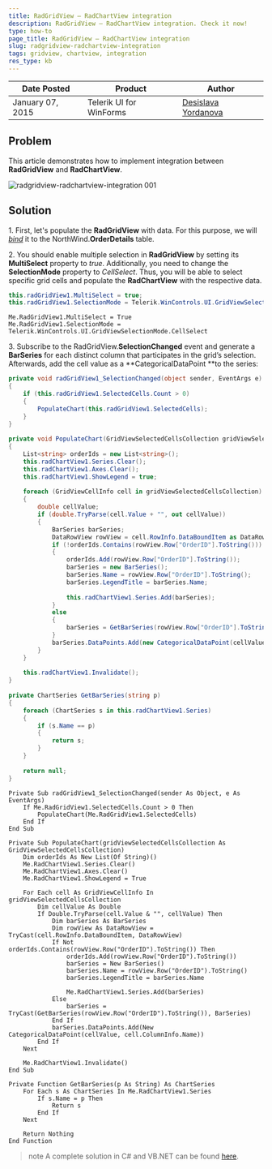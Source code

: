 ```yaml
---
title: RadGridView – RadChartView integration
description: RadGridView – RadChartView integration. Check it now!
type: how-to
page_title: RadGridView – RadChartView integration
slug: radgridview-radchartview-integration
tags: gridview, chartview, integration
res_type: kb
---
```


|Date Posted|Product|Author|
|----|----|----|
|January 07, 2015|Telerik UI for WinForms|[Desislava Yordanova](https://www.telerik.com/blogs/author/desislava-yordanova)| 

## Problem
 
This article demonstrates how to implement integration between **RadGridView** and **RadChartView**.

![radgridview-radchartview-integration 001](images/radgridview-radchartview-integration001.gif) 
 
## Solution
 
1\. First, let's populate the **RadGridView** with data. For this purpose, we will [*bind*](https://docs.telerik.com/devtools/winforms/gridview/populating-with-data/tutorial-binding-to-datatable-or-dataset) it to the NorthWind.**OrderDetails** table.

2\. You should enable multiple selection in **RadGridView** by setting its **MultiSelect** property to *true*. Additionally, you need to change the **SelectionMode** property to *CellSelect*. Thus, you will be able to select specific grid cells and populate the **RadChartView** with the respective data.
        
````C#
this.radGridView1.MultiSelect = true;
this.radGridView1.SelectionMode = Telerik.WinControls.UI.GridViewSelectionMode.CellSelect;

````
````VB.NET
Me.RadGridView1.MultiSelect = True
Me.RadGridView1.SelectionMode = Telerik.WinControls.UI.GridViewSelectionMode.CellSelect

````

3\. Subscribe to the RadGridView.**SelectionChanged** event and generate a **BarSeries** for each distinct column that participates in the grid’s selection. Afterwards, add the cell value as a **CategoricalDataPoint **to the series:
    
````C#
private void radGridView1_SelectionChanged(object sender, EventArgs e)
{
    if (this.radGridView1.SelectedCells.Count > 0)
    {
        PopulateChart(this.radGridView1.SelectedCells);
    }
}
 
private void PopulateChart(GridViewSelectedCellsCollection gridViewSelectedCellsCollection)
{
    List<string> orderIds = new List<string>();
    this.radChartView1.Series.Clear();
    this.radChartView1.Axes.Clear();
    this.radChartView1.ShowLegend = true;
 
    foreach (GridViewCellInfo cell in gridViewSelectedCellsCollection)
    {
        double cellValue;
        if (double.TryParse(cell.Value + "", out cellValue))
        {
            BarSeries barSeries;
            DataRowView rowView = cell.RowInfo.DataBoundItem as DataRowView;
            if (!orderIds.Contains(rowView.Row["OrderID"].ToString()))
            {
                orderIds.Add(rowView.Row["OrderID"].ToString());
                barSeries = new BarSeries();
                barSeries.Name = rowView.Row["OrderID"].ToString();
                barSeries.LegendTitle = barSeries.Name;
              
                this.radChartView1.Series.Add(barSeries);
            }
            else
            {
                barSeries = GetBarSeries(rowView.Row["OrderID"].ToString()) as BarSeries ;
            }
            barSeries.DataPoints.Add(new CategoricalDataPoint(cellValue, cell.ColumnInfo.Name));
        }
    }
 
    this.radChartView1.Invalidate();
}
 
private ChartSeries GetBarSeries(string p)
{
    foreach (ChartSeries s in this.radChartView1.Series)
    {
        if (s.Name == p)
        {
            return s;
        }
    }
 
    return null;
}

````
````VB.NET
Private Sub radGridView1_SelectionChanged(sender As Object, e As EventArgs)
    If Me.RadGridView1.SelectedCells.Count > 0 Then
        PopulateChart(Me.RadGridView1.SelectedCells)
    End If
End Sub
 
Private Sub PopulateChart(gridViewSelectedCellsCollection As GridViewSelectedCellsCollection)
    Dim orderIds As New List(Of String)()
    Me.RadChartView1.Series.Clear()
    Me.RadChartView1.Axes.Clear()
    Me.RadChartView1.ShowLegend = True
 
    For Each cell As GridViewCellInfo In gridViewSelectedCellsCollection
        Dim cellValue As Double
        If Double.TryParse(cell.Value & "", cellValue) Then
            Dim barSeries As BarSeries
            Dim rowView As DataRowView = TryCast(cell.RowInfo.DataBoundItem, DataRowView)
            If Not orderIds.Contains(rowView.Row("OrderID").ToString()) Then
                orderIds.Add(rowView.Row("OrderID").ToString())
                barSeries = New BarSeries()
                barSeries.Name = rowView.Row("OrderID").ToString()
                barSeries.LegendTitle = barSeries.Name
 
                Me.RadChartView1.Series.Add(barSeries)
            Else
                barSeries = TryCast(GetBarSeries(rowView.Row("OrderID").ToString()), BarSeries)
            End If
            barSeries.DataPoints.Add(New CategoricalDataPoint(cellValue, cell.ColumnInfo.Name))
        End If
    Next
 
    Me.RadChartView1.Invalidate()
End Sub
 
Private Function GetBarSeries(p As String) As ChartSeries
    For Each s As ChartSeries In Me.RadChartView1.Series
        If s.Name = p Then
            Return s
        End If
    Next
 
    Return Nothing
End Function

````

>note A complete solution in C# and VB.NET can be found [here](https://github.com/telerik/winforms-sdk/tree/master/ChartView/GridChartIntegration).